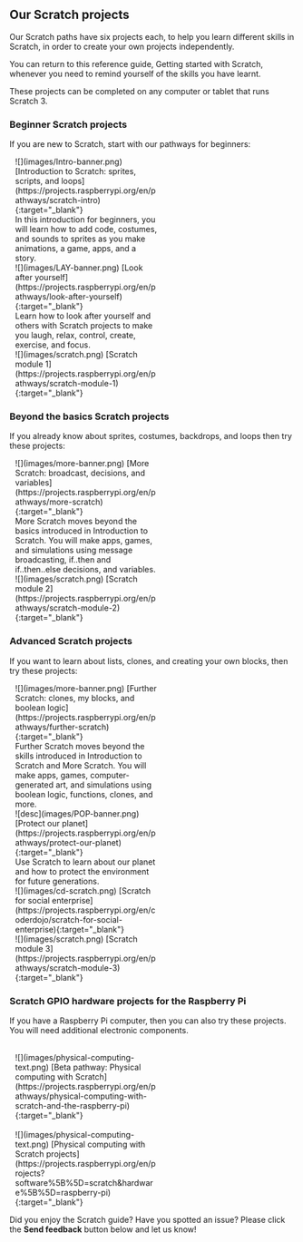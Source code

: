 ## Our Scratch projects

Our Scratch paths have six projects each, to help you learn different skills in Scratch, in order to create your own projects independently.

You can return to this reference guide, Getting started with Scratch, whenever you need to remind yourself of the skills you have learnt.

These projects can be completed on any computer or tablet that runs Scratch 3.

### Beginner Scratch projects

If you are new to Scratch, start with our pathways for beginners:

<div style="display: inline-block; max-width: 250px; float: left; padding-left: 10px;">
![](images/Intro-banner.png)
[Introduction to Scratch: sprites, scripts, and loops](https://projects.raspberrypi.org/en/pathways/scratch-intro){:target="_blank"}<br/>
In this introduction for beginners, you will learn how to add code, costumes, and sounds to sprites as you make animations, a game, apps, and a story.
</div>

<div style="display: inline-block; max-width: 250px; float: left; padding-left: 10px;">
![](images/LAY-banner.png)
[Look after yourself](https://projects.raspberrypi.org/en/pathways/look-after-yourself){:target="_blank"}<br/>
Learn how to look after yourself and others with Scratch projects to make you laugh, relax, control, create, exercise, and focus.
</div>

<div style="display: inline-block; max-width: 250px; float: left; padding-left: 10px;">
![](images/scratch.png)
[Scratch module 1](https://projects.raspberrypi.org/en/pathways/scratch-module-1){:target="_blank"}
</div>

<br clear="both"/>

### Beyond the basics Scratch projects

If you already know about sprites, costumes, backdrops, and loops then try these projects:

<div style="display: inline-block; max-width: 250px; float: left; padding-left: 10px;">
![](images/more-banner.png)
[More Scratch: broadcast, decisions, and variables](https://projects.raspberrypi.org/en/pathways/more-scratch){:target="_blank"}<br/>
More Scratch moves beyond the basics introduced in Introduction to Scratch. You will make apps, games, and simulations using message broadcasting, if..then and if..then..else decisions, and variables.
</div>

<div style="display: inline-block; max-width: 250px; float: left; padding-left: 10px;">
![](images/scratch.png)
[Scratch module 2](https://projects.raspberrypi.org/en/pathways/scratch-module-2){:target="_blank"}<br/>
</div>

<br clear="both"/>

### Advanced Scratch projects

If you want to learn about lists, clones, and creating your own blocks, then try these projects:

<div style="display: inline-block; max-width: 250px; float: left; padding-left: 10px;">
![](images/more-banner.png)
[Further Scratch: clones, my blocks, and boolean logic](https://projects.raspberrypi.org/en/pathways/further-scratch){:target="_blank"}<br/>
Further Scratch moves beyond the skills introduced in Introduction to Scratch and More Scratch. You will make apps, games, computer-generated art, and simulations using boolean logic, functions, clones, and more.
</div>

<div style="display: inline-block; max-width: 250px; float: left; padding-left: 10px;">
![desc](images/POP-banner.png)
[Protect our planet](https://projects.raspberrypi.org/en/pathways/protect-our-planet){:target="_blank"}<br/>
Use Scratch to learn about our planet and how to protect the environment for future generations.
</div>

<div style="display: inline-block; max-width: 250px; float: left; padding-left: 10px;">
![](images/cd-scratch.png)
[Scratch for social enterprise](https://projects.raspberrypi.org/en/coderdojo/scratch-for-social-enterprise){:target="_blank"}<br/>
</div>

<div style="display: inline-block; max-width: 250px; float: left; padding-left: 10px;">
![](images/scratch.png)
[Scratch module 3](https://projects.raspberrypi.org/en/pathways/scratch-module-3){:target="_blank"}<br/>
</div>

<br clear="both"/>

### Scratch GPIO hardware projects for the Raspberry Pi

If you have a Raspberry Pi computer, then you can also try these projects. You will need additional electronic components.

<div style="display: inline-block; max-width: 250px; float: left; padding-left: 10px;"><br/>
![](images/physical-computing-text.png)
[Beta pathway: Physical computing with Scratch](https://projects.raspberrypi.org/en/pathways/physical-computing-with-scratch-and-the-raspberry-pi){:target="_blank"}
</div>

<div style="display: inline-block; max-width: 250px; float: left; padding-left: 10px;"><br/>
![](images/physical-computing-text.png)
[Physical computing with Scratch projects](https://projects.raspberrypi.org/en/projects?software%5B%5D=scratch&hardware%5B%5D=raspberry-pi){:target="_blank"}
</div>

<br clear="both"/>

Did you enjoy the Scratch guide? Have you spotted an issue? Please click the **Send feedback** button below and let us know!

